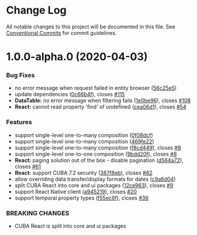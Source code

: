 # Change Log

All notable changes to this project will be documented in this file.
See [Conventional Commits](https://conventionalcommits.org) for commit guidelines.

# 1.0.0-alpha.0 (2020-04-03)


### Bug Fixes

* no error message when request failed in entity browser ([56c25e5](https://github.com/cuba-platform/frontend/tree/master/packages/cuba-react-core/commit/56c25e59554e131b98ece8bfd7c9997a2a6c77a4))
* update dependencies ([0c66b4f](https://github.com/cuba-platform/frontend/tree/master/packages/cuba-react-core/commit/0c66b4f5db14829afa0bf54ede710e85417e44bd)), closes [#115](https://github.com/cuba-platform/frontend/tree/master/packages/cuba-react-core/issues/115)
* **DataTable:** no error message when filtering fails ([1e0be96](https://github.com/cuba-platform/frontend/tree/master/packages/cuba-react-core/commit/1e0be9692362cf01d904e2cb12045146ea088a6d)), closes [#108](https://github.com/cuba-platform/frontend/tree/master/packages/cuba-react-core/issues/108)
* **React:** cannot read property 'find' of undefined ([cea06d1](https://github.com/cuba-platform/frontend/tree/master/packages/cuba-react-core/commit/cea06d1466aa15f972753fee4b417818274118a5)), closes [#54](https://github.com/cuba-platform/frontend/tree/master/packages/cuba-react-core/issues/54)


### Features

* support single-level one-to-many composition ([0f08dcf](https://github.com/cuba-platform/frontend/tree/master/packages/cuba-react-core/commit/0f08dcf682205ad7bb0c0b8a3d2a0166911eb4e7))
* support single-level one-to-many composition ([469fe22](https://github.com/cuba-platform/frontend/tree/master/packages/cuba-react-core/commit/469fe2291f5335f8bfe87da1f1d758eb12f1cd88))
* support single-level one-to-many composition ([f8cd449](https://github.com/cuba-platform/frontend/tree/master/packages/cuba-react-core/commit/f8cd44988307af807ba846d00720e63db605f147)), closes [#8](https://github.com/cuba-platform/frontend/tree/master/packages/cuba-react-core/issues/8)
* support single-level one-to-one composition ([9bdd20f](https://github.com/cuba-platform/frontend/tree/master/packages/cuba-react-core/commit/9bdd20f482508dc182183c63e6aad89ad4843b5a)), closes [#8](https://github.com/cuba-platform/frontend/tree/master/packages/cuba-react-core/issues/8)
* **React:** paging solution out of the box - disable pagination ([d564a72](https://github.com/cuba-platform/frontend/tree/master/packages/cuba-react-core/commit/d564a724d234a04dc24068d48b746708c008202d)), closes [#61](https://github.com/cuba-platform/frontend/tree/master/packages/cuba-react-core/issues/61)
* **React:** support CUBA 7.2 security ([387f8eb](https://github.com/cuba-platform/frontend/tree/master/packages/cuba-react-core/commit/387f8eb1eedfb3c52bad56c7330b1e3612cd6897)), closes [#82](https://github.com/cuba-platform/frontend/tree/master/packages/cuba-react-core/issues/82)
* allow overriding data transfer/display formats for dates ([c9a6d04](https://github.com/cuba-platform/frontend/tree/master/packages/cuba-react-core/commit/c9a6d04c3fa78402d9e002d3fd6d52788990aab0))
* split CUBA React into core and ui packages ([12ce963](https://github.com/cuba-platform/frontend/tree/master/packages/cuba-react-core/commit/12ce963d3c54660732e1b933d5c68adf6b239cbd)), closes [#9](https://github.com/cuba-platform/frontend/tree/master/packages/cuba-react-core/issues/9)
* support React Native client ([a945219](https://github.com/cuba-platform/frontend/tree/master/packages/cuba-react-core/commit/a9452194778503f2b8480ce13ebbd6b1d65d842e)), closes [#20](https://github.com/cuba-platform/frontend/tree/master/packages/cuba-react-core/issues/20)
* support temporal property types ([f55ec9f](https://github.com/cuba-platform/frontend/tree/master/packages/cuba-react-core/commit/f55ec9f7c558ef82a4b6699511a2045f9058f949)), closes [#36](https://github.com/cuba-platform/frontend/tree/master/packages/cuba-react-core/issues/36)


### BREAKING CHANGES

* CUBA React is split into core and ui packages

